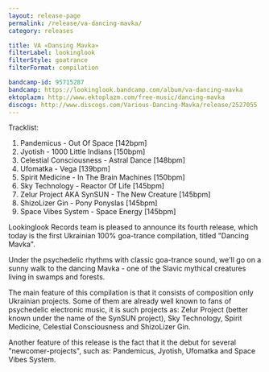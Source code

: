 ```yaml
---
layout: release-page
permalink: /release/va-dancing-mavka/
category: releases

title: VA «Dansing Mavka»
filterLabel: lookinglook
filterStyle: goatrance
filterFormat: compilation

bandcamp-id: 95715287
bandcamp: https://lookinglook.bandcamp.com/album/va-dancing-mavka
ektoplazm: http://www.ektoplazm.com/free-music/dancing-mavka
discogs: http://www.discogs.com/Various-Dancing-Mavka/release/2527055
---
```


Tracklist:

01. Pandemicus - Out Of Space [142bpm]
02. Jyotish - 1000 Little Indians [150bpm]
03. Celestial Consciousness - Astral Dance [148bpm]
04. Ufomatka - Vega [139bpm]
05. Spirit Medicine - In The Brain Machines [150bpm]
06. Sky Technology - Reactor Of Life [145bpm]
07. Zelur Project AKA SynSUN - The New Creature [145bpm]
08. ShizoLizer Gin - Pony Ponyslas [145bpm]
09. Space Vibes System - Space Energy [145bpm]

Lookinglook Records team is pleased to announce its fourth release, which today is the first Ukrainian 100% goa-trance compilation, titled "Dancing Mavka".

Under the psychedelic rhythms with classic goa-trance sound, we'll go on a sunny walk to the dancing Mavka - one of the Slavic mythical creatures living in swamps and forests.

The main feature of this compilation is that it consists of composition only Ukrainian projects. Some of them are already well known to fans of psychedelic electronic music, it is such projects as: Zelur Project (better known under the name of the SynSUN project), Sky Technology, Spirit Medicine, Celestial Consciousness and ShizoLizer Gin.

Another feature of this release is the fact that it the debut for several "newcomer-projects", such as: Pandemicus, Jyotish, Ufomatka and Space Vibes System.
